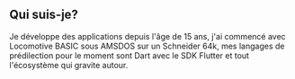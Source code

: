 ## Qui suis-je?

Je développe des applications depuis l'âge de 15 ans, j'ai commencé avec Locomotive BASIC sous AMSDOS sur un Schneider 64k, mes langages de prédilection pour le moment sont Dart avec le SDK Flutter et tout l'écosystème qui gravite autour.

<!--
**dimitri-colignon/dimitri-colignon** is a ✨ _special_ ✨ repository because its `README.md` (this file) appears on your GitHub profile.

Here are some ideas to get you started:

- 🔭 I’m currently working on ...
- 🌱 I’m currently learning ...
- 👯 I’m looking to collaborate on ...
- 🤔 I’m looking for help with ...
- 💬 Ask me about ...
- 📫 How to reach me: ...
- 😄 Pronouns: ...
- ⚡ Fun fact: ...
-->
